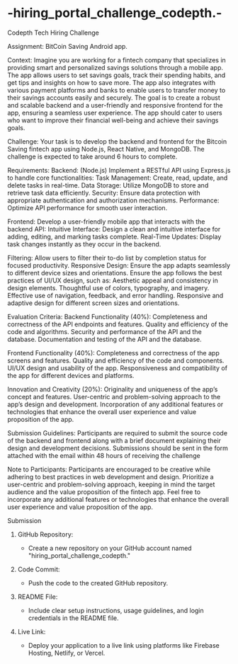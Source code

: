 # -hiring_portal_challenge_codepth.-
Codepth Tech Hiring Challenge

Assignment: BitCoin Saving Android app.

Context:
Imagine you are working for a fintech company that specializes in providing smart and personalized savings solutions through a mobile app. The app allows users to set savings goals, track their spending habits, and get tips and insights on how to save more. The app also integrates with various payment platforms and banks to enable users to transfer money to their savings accounts easily and securely. The goal is to create a robust and scalable backend and a user-friendly and responsive frontend for the app, ensuring a seamless user experience. The app should cater to users who want to improve their financial well-being and achieve their savings goals.

Challenge:
Your task is to develop the backend and frontend for the Bitcoin Saving fintech app using Node.js, React Native, and MongoDB. The challenge is expected to take around 6 hours to complete.

Requirements:
Backend: (Node.js)
Implement a RESTful API using Express.js to handle core functionalities:
Task Management: Create, read, update, and delete tasks in real-time.
Data Storage: Utilize MongoDB to store and retrieve task data efficiently.
Security: Ensure data protection with appropriate authentication and authorization mechanisms.
Performance: Optimize API performance for smooth user interaction.

Frontend:
Develop a user-friendly mobile app that interacts with the backend API:
Intuitive Interface: Design a clean and intuitive interface for adding, editing, and marking tasks complete.
Real-Time Updates: Display task changes instantly as they occur in the backend.

Filtering: Allow users to filter their to-do list by completion status for focused productivity.
Responsive Design: Ensure the app adapts seamlessly to different device sizes and orientations.
Ensure the app follows the best practices of UI/UX design, such as:
Aesthetic appeal and consistency in design elements.
Thoughtful use of colors, typography, and imagery.
Effective use of navigation, feedback, and error handling.
Responsive and adaptive design for different screen sizes and orientations.

Evaluation Criteria:
Backend Functionality (40%):
Completeness and correctness of the API endpoints and features.
Quality and efficiency of the code and algorithms.
Security and performance of the API and the database.
Documentation and testing of the API and the database.

Frontend Functionality (40%):
Completeness and correctness of the app screens and features.
Quality and efficiency of the code and components.
UI/UX design and usability of the app.
Responsiveness and compatibility of the app for different devices and platforms.

Innovation and Creativity (20%):
Originality and uniqueness of the app’s concept and features.
User-centric and problem-solving approach to the app’s design and development.
Incorporation of any additional features or technologies that enhance the overall user experience and value proposition of the app.

Submission Guidelines:
Participants are required to submit the source code of the backend and frontend along with a brief document explaining their design and development decisions.
Submissions should be sent in the form attached with the email within 48 hours of receiving the challenge

Note to Participants:
Participants are encouraged to be creative while adhering to best practices in web development and design.
Prioritize a user-centric and problem-solving approach, keeping in mind the target audience and the value proposition of the fintech app.
Feel free to incorporate any additional features or technologies that enhance the overall user experience and value proposition of the app.

Submission

1. GitHub Repository:
   - Create a new repository on your GitHub account named "hiring_portal_challenge_codepth."

2. Code Commit:
   - Push the code to the created GitHub repository.

3. README File:
   - Include clear setup instructions, usage guidelines, and login credentials in the README file.

4. Live Link:
   - Deploy your application to a live link using platforms like Firebase Hosting, Netlify, or Vercel.

